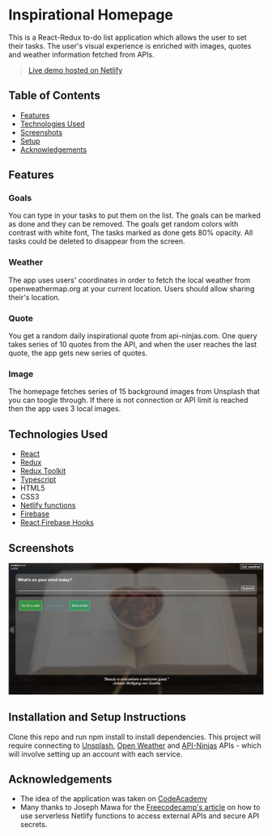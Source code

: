 # Inspirational Homepage
This is a React-Redux to-do list application which allows the user to set their tasks. The user's visual experience is enriched with images, quotes and weather information fetched from APIs.

> [Live demo hosted on Netlify](https://inspirational-page-react.netlify.app/)

## Table of Contents
* [Features](#features)
* [Technologies Used](#technologies-used)
* [Screenshots](#screenshots)
* [Setup](#installation-and-setup-instructions)
* [Acknowledgements](#acknowledgements)

## Features
### Goals
You can type in your tasks to put them on the list. The goals can be marked as done and they can be removed. The goals get random colors with contrast with white font, The tasks marked as done gets 80% opacity. All tasks could be deleted to disappear from the screen.

### Weather
The app uses users' coordinates in order to fetch the local weather from openweathermap.org at your current location. Users should allow sharing their's location.

### Quote
You get a random daily inspirational quote from api-ninjas.com. One query takes series of 10 quotes from the API, and when the user reaches the last quote, the app gets new series of quotes.

### Image
The homepage fetches series of 15 background images from Unsplash that you can toogle through. If there is not connection or API limit is reached then the app uses 3 local images.


## Technologies Used
- [React](https://reactjs.org/)
- [Redux](https://redux.js.org/)
- [Redux Toolkit](https://redux-toolkit.js.org/)
- [Typescript](https://www.typescriptlang.org/)
- HTML5
- CSS3
- [Netlify functions](https://docs.netlify.com/functions/overview/)
- [Firebase](https://firebase.google.com/)
- [React Firebase Hooks](https://github.com/CSFrequency/react-firebase-hooks/tree/09bf06b28c82b4c3c1beabb1b32a8007232ed045)

## Screenshots
![Screenshot](./public/Inspirational-page-screenshot.png)

## Installation and Setup Instructions

Clone this repo and run npm install to install dependencies. This project will require connecting to [Unsplash](https://unsplash.com/), [Open Weather](https://openweathermap.org/) and [API-Ninjas](https://api-ninjas.com/) APIs - which will involve setting up an account with each service. 

## Acknowledgements
- The idea of the application was taken on [CodeAcademy](https://www.codecademy.com/projects/portfolio/inspirational-homepage)
- Many thanks to Joseph Mawa for the [Freecodecamp's article](https://www.freecodecamp.org/news/how-to-access-secret-api-keys-using-netlify-functions-in-a-react-app/) on how to use serverless Netlify functions to access external APIs and secure API secrets. 

